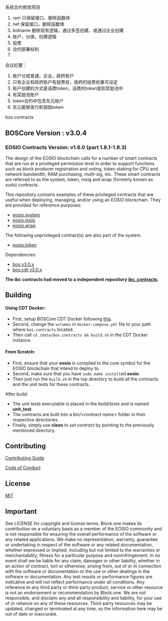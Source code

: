 # 



系统合约修改项目
1. ram 只保留接口，删除函数体
2. net 保留接口，删除函数体
3. bidname  删除现有逻辑，通过多签创建，或通过企业创建
4. 账户，分类，创建逻辑
5. 投票
6. 合约部署权利
7. 





会议纪要：
1. 账户分成普通，企业，政府账户
2. 只有企业和政府账户有投票权，政府的投票权重可设定
3. 账户创建的方式是话费token，话费的token放到奖励池中
4. 有奖励池账户
5. token合约中包含东元账户
6. 东元能够发行和销毁token














bos.contracts


## BOSCore Version : v3.0.4
### EOSIO Contracts Version: v1.6.0 (part 1.8.1-1.8.3)

The design of the EOSIO blockchain calls for a number of smart contracts that are run at a privileged permission level in order to support functions such as block producer registration and voting, token staking for CPU and network bandwidth, RAM purchasing, multi-sig, etc.  These smart contracts are referred to as the system, token, msig and wrap (formerly known as sudo) contracts.

This repository contains examples of these privileged contracts that are useful when deploying, managing, and/or using an EOSIO blockchain.  They are provided for reference purposes:

   * [eosio.system](https://github.com/boscore/bos.contracts/tree/master/eosio.system)
   * [eosio.msig](https://github.com/boscore/bos.contracts/tree/master/eosio.msig)
   * [eosio.wrap](https://github.com/boscore/bos.contracts/tree/master/eosio.wrap)

The following unprivileged contract(s) are also part of the system.
   * [eosio.token](https://github.com/boscore/bos.contracts/tree/master/eosio.token)

Dependencies:

* [bos v3.0.x](https://github.com/boscore/bos/releases)
* [bos.cdt v3.0.x](https://github.com/boscore/bos.cdt/releases)

__The ibc contracts had moved to a independent repository [ibc_contracts](https://github.com/boscore/ibc_contracts).__

## Building

   #### Using CDT Docker:
   * First, setup BOSCore CDT Docker following [this](https://github.com/boscore/bos.cdt/blob/master/docker/README.md).
   * Second, change the `volumes` in `docker-compose.yml` file to your path where `bos.contracts` located.
   * Then call `cd /data/bos.contracts && build.sh` in the CDT Docker instance.

   #### From Scratch:
   * First, ensure that your __eosio__ is compiled to the core symbol for the EOSIO blockchain that intend to deploy to.
   * Second, make sure that you have ```sudo make install```ed __eosio__.
   * Then just run the ```build.sh``` in the top directory to build all the contracts and the unit tests for these contracts.

After build:
* The unit tests executable is placed in the _build/tests_ and is named __unit_test__.
* The contracts are built into a _bin/\<contract name\>_ folder in their respective directories.
* Finally, simply use __cleos__ to _set contract_ by pointing to the previously mentioned directory.


## Contributing

[Contributing Guide](./CONTRIBUTING.md)

[Code of Conduct](./CONTRIBUTING.md#conduct)

## License

[MIT](./LICENSE)

## Important

See LICENSE for copyright and license terms.  Block.one makes its contribution on a voluntary basis as a member of the EOSIO community and is not responsible for ensuring the overall performance of the software or any related applications.  We make no representation, warranty, guarantee or undertaking in respect of the software or any related documentation, whether expressed or implied, including but not limited to the warranties or merchantability, fitness for a particular purpose and noninfringement. In no event shall we be liable for any claim, damages or other liability, whether in an action of contract, tort or otherwise, arising from, out of or in connection with the software or documentation or the use or other dealings in the software or documentation.  Any test results or performance figures are indicative and will not reflect performance under all conditions.  Any reference to any third party or third-party product, service or other resource is not an endorsement or recommendation by Block.one.  We are not responsible, and disclaim any and all responsibility and liability, for your use of or reliance on any of these resources. Third-party resources may be updated, changed or terminated at any time, so the information here may be out of date or inaccurate.
